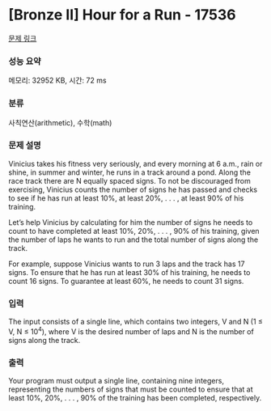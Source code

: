 # [Bronze II] Hour for a Run - 17536 

[문제 링크](https://www.acmicpc.net/problem/17536) 

### 성능 요약

메모리: 32952 KB, 시간: 72 ms

### 분류

사칙연산(arithmetic), 수학(math)

### 문제 설명

<p>Vinicius takes his fitness very seriously, and every morning at 6 a.m., rain or shine, in summer and winter, he runs in a track around a pond. Along the race track there are N equally spaced signs. To not be discouraged from exercising, Vinicius counts the number of signs he has passed and checks to see if he has run at least 10%, at least 20%, . . . , at least 90% of his training.</p>

<p>Let’s help Vinicius by calculating for him the number of signs he needs to count to have completed at least 10%, 20%, . . . , 90% of his training, given the number of laps he wants to run and the total number of signs along the track.</p>

<p>For example, suppose Vinicius wants to run 3 laps and the track has 17 signs. To ensure that he has run at least 30% of his training, he needs to count 16 signs. To guarantee at least 60%, he needs to count 31 signs.</p>

### 입력 

 <p>The input consists of a single line, which contains two integers, V and N (1 ≤ V, N ≤ 10<sup>4</sup>), where V is the desired number of laps and N is the number of signs along the track.</p>

### 출력 

 <p>Your program must output a single line, containing nine integers, representing the numbers of signs that must be counted to ensure that at least 10%, 20%, . . . , 90% of the training has been completed, respectively.</p>

